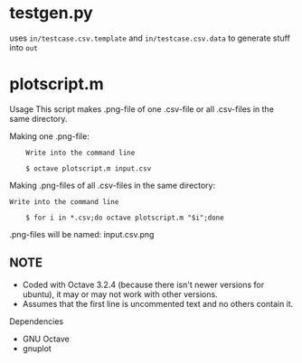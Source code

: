 testgen.py
==========

uses `in/testcase.csv.template` and `in/testcase.csv.data` to generate stuff into `out`

plotscript.m
============

Usage
This script makes .png-file of one .csv-file or all .csv-files in the same directory. 

Making one .png-file:

        Write into the command line

		$ octave plotscript.m input.csv

Making .png-files of all .csv-files in the same directory:
	
	Write into the command line
		
		$ for i in *.csv;do octave plotscript.m "$i";done

.png-files will be named: input.csv.png

NOTE
------
* Coded with Octave 3.2.4 (because there isn't newer versions for ubuntu), it may 
or may not work with other versions. 
* Assumes that the first line is uncommented text and no others contain it.

Dependencies
* GNU Octave
* gnuplot
